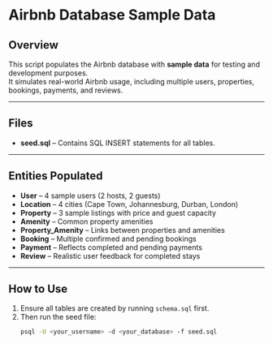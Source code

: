 # Airbnb Database Sample Data

## Overview
This script populates the Airbnb database with **sample data** for testing and development purposes.  
It simulates real-world Airbnb usage, including multiple users, properties, bookings, payments, and reviews.

---

## Files
- **seed.sql** – Contains SQL INSERT statements for all tables.

---

## Entities Populated
- **User** – 4 sample users (2 hosts, 2 guests)
- **Location** – 4 cities (Cape Town, Johannesburg, Durban, London)
- **Property** – 3 sample listings with price and guest capacity
- **Amenity** – Common property amenities
- **Property_Amenity** – Links between properties and amenities
- **Booking** – Multiple confirmed and pending bookings
- **Payment** – Reflects completed and pending payments
- **Review** – Realistic user feedback for completed stays

---

## How to Use
1. Ensure all tables are created by running `schema.sql` first.
2. Then run the seed file:
   ```bash
   psql -U <your_username> -d <your_database> -f seed.sql
